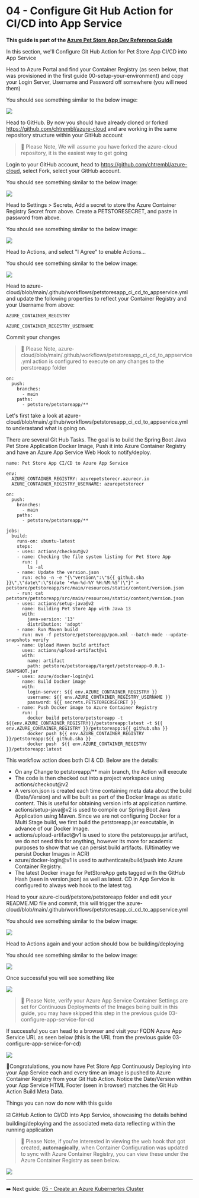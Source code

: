 # 04 - Configure Git Hub Action for CI/CD into App Service

__This guide is part of the [Azure Pet Store App Dev Reference Guide](../README.md)__

In this section, we'll Configure Git Hub Action for Pet Store App CI/CD into App Service

Head to Azure Portal and find your Container Registry (as seen below, that was provisioned in the first guide 00-setup-your-environment) and copy your Login Server, Username and Password off somewhere (you will need them)

You should see something similar to the below image:

![](images/cr1.png)

Head to GitHub. By now you should have already cloned or forked https://github.com/chtrembl/azure-cloud and are working in the same repository structure within your GitHub account

> 📝 Please Note, We will assume you have forked the azure-cloud repository, it is the easiest way to get going

Login to your GitHub account, head to https://github.com/chtrembl/azure-cloud, select Fork, select your GitHub account.

You should see something similar to the below image:

![](images/gh1.png)

Head to Settings > Secrets, Add a secret to store the Azure Container Registry Secret from above. Create a PETSTORESECRET, and paste in password from above.

You should see something similar to the below image:

![](images/gh2.png)

Head to Actions, and select "I Agree" to enable Actions...

You should see something similar to the below image:

![](images/gh4.png)

Head to azure-cloud/blob/main/.github/workflows/petstoresapp_ci_cd_to_appservice.yml and update the following properties to reflect your Container Registry and your Username from above:

```AZURE_CONTAINER_REGISTRY```

```AZURE_CONTAINER_REGISTRY_USERNAME```

Commit your changes

> 📝 Please Note, azure-cloud/blob/main/.github/workflows/petstoresapp_ci_cd_to_appservice.yml action is configured to execute on any changes to the perstoreapp folder 

```
on:
  push:
    branches:
      - main
    paths:
      - petstore/petstoreapp/**
```

Let's first take a look at azure-cloud/blob/main/.github/workflows/petstoresapp_ci_cd_to_appservice.yml to underastand what is going on. 

There are several Git Hub Tasks. The goal is to build the Spring Boot Java Pet Store Application Docker Image, Push it into Azure Container Registry and have an Azure App Service Web Hook to notify/deploy.

```
name: Pet Store App CI/CD to Azure App Service
  
env:
  AZURE_CONTAINER_REGISTRY: azurepetstorecr.azurecr.io
  AZURE_CONTAINER_REGISTRY_USERNAME: azurepetstorecr
  
on:
  push:
    branches:
      - main
    paths:
      - petstore/petstoreapp/**
      
jobs:
  build:
    runs-on: ubuntu-latest
    steps:
    - uses: actions/checkout@v2
    - name: Checking the file system listing for Pet Store App
      run: |
        ls -al
    - name: Update the version.json
      run: echo -n -e "{\"version\":\"${{ github.sha }}\",\"date\":\"$(date '+%m-%d-%Y %H:%M:%S')\"}" > petstore/petstoreapp/src/main/resources/static/content/version.json
    - run: cat petstore/petstoreapp/src/main/resources/static/content/version.json
    - uses: actions/setup-java@v2
      name: Building Pet Store App with Java 13
      with:
        java-version: '13'
        distribution: 'adopt'
    - name: Run Maven build
      run: mvn -f petstore/petstoreapp/pom.xml --batch-mode --update-snapshots verify
    - name: Upload Maven build artifact
      uses: actions/upload-artifact@v1
      with:
        name: artifact
        path: petstore/petstoreapp/target/petstoreapp-0.0.1-SNAPSHOT.jar
    - uses: azure/docker-login@v1
      name: Build Docker image
      with:
        login-server: ${{ env.AZURE_CONTAINER_REGISTRY }}
        username: ${{ env.AZURE_CONTAINER_REGISTRY_USERNAME }}
        password: ${{ secrets.PETSTORECRSECRET }}
    - name: Push Docker image to Azure Container Registry    
      run: |
        docker build petstore/petstoreapp -t ${{env.AZURE_CONTAINER_REGISTRY}}/petstoreapp:latest -t ${{ env.AZURE_CONTAINER_REGISTRY }}/petstoreapp:${{ github.sha }}
        docker push ${{ env.AZURE_CONTAINER_REGISTRY }}/petstoreapp:${{ github.sha }}
        docker push  ${{ env.AZURE_CONTAINER_REGISTRY }}/petstoreapp:latest
```

This workflow action does both CI & CD. Below are the details:

 - On any Change to petstoreapp/** main branch, the Action will execute
 - The code is then checked out into a project workspace using actions/checkout@v2
 - A version.json is created each time containing meta data about the build (Date/Version) and will be built as part of the Docker Image as static content. This is useful for obtaining version info at application runtime.
 - actions/setup-java@v2 is used to compile our Spring Boot Java Application using Maven. Since we are not configuring Docker for a Multi Stage build, we first build the petstoreapp.jar executable, in advance of our Docker Image.
 - actions/upload-artifact@v1 is used to store the petstoreapp.jar artifact, we do not need this for anything, however its more for academic purposes to show that we can persist build artifacts. (Ultimatley we persist Docker Images in ACR)
 - azure/docker-login@v1 is used to authenticate/build/push into Azure Container Registry.
 - The latest Docker image for PetStoreApp gets tagged with the GitHub Hash (seen in version.json) as well as latest. CD in App Service is configured to always web hook to the latest tag.

Head to your azure-cloud/petstore/petstoreapp folder and edit your README.MD file and commit, this will trigger the azure-cloud/blob/main/.github/workflows/petstoresapp_ci_cd_to_appservice.yml 

You should see something similar to the below image:

![](images/gh3.png)

Head to Actions again and your action should bow be building/deploying

You should see something similar to the below image:

![](images/gh5.png)

Once successful you will see something like 

![](images/gh6.png)

> 📝 Please Note, verify your Azure App Service Container Settings are set for Continuous Deployments of the Images being built in this guide, you may have skipped this step in the previous guide 03-configure-app-service-for-cd

If successful you can head to a browser and visit your FQDN Azure App Service URL as seen below (this is the URL from the previous guide 03-configure-app-service-for-cd)

![](images/browser1.png)

🎉Congratulations, you now have Pet Store App Continuously Deploying into your App Service each and every time an image is pushed to Azure Container Registry from your Git Hub Action. Notice the Date/Version within your App Service HTML Footer (seen in browser) matches the Git Hub Action Build Meta Data.

Things you can now do now with this guide

☑️ GitHub Action to CI/CD into App Service, showcasing the details behind building/deploying and the associated meta data reflecting within the running application


> 📝 Please Note, if you're interested in viewing the web hook that got created, **automagically**, when Container Configuration was updated to sync with Azure Container Registry, you can view these under the Azure Container Registry as seen below.

![](images/webhook.png)

---
➡️ Next guide: [05 - Create an Azure Kubernertes Cluster](../05-create-an-azure-k8s-cluster/README.md)